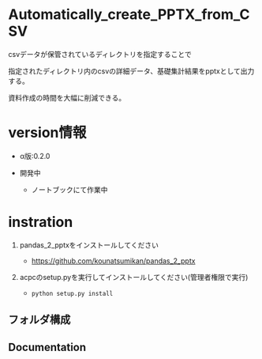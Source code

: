 # Automatically_create_PPTX_from_CSV
csvデータが保管されているディレクトリを指定することで

指定されたディレクトリ内のcsvの詳細データ、基礎集計結果をpptxとして出力する。

資料作成の時間を大幅に削減できる。

# version情報
- α版:0.2.0

- 開発中
    - ノートブックにて作業中

# instration

1. pandas_2_pptxをインストールしてください
    - https://github.com/kounatsumikan/pandas_2_pptx

2. acpcのsetup.pyを実行してインストールしてください(管理者権限で実行)
    - ```python setup.py install```

## フォルダ構成

<!-- ```
.
├── README.md                      README（本ファイル）
├── setup.py                       パッケージセットアップ
├── notebook                       開発用のスクリプト
└── src                            pandas_2_pptxのパッケージに格納されるスクリプト群
    ├── __init__.py
    ├── pandas_2_pptx.py           pptxファイルを生成するスクリプト
    └── slide.py                   スライドを追加するスクリプト

``` -->

## Documentation

<!-- - pandas_2_pptx
    - add_title_slide    function
    - add_slide          function
    - save               function
    - slide              object
- slide
    - add_chart          function
    - add_table          function
    - generate           function -->
